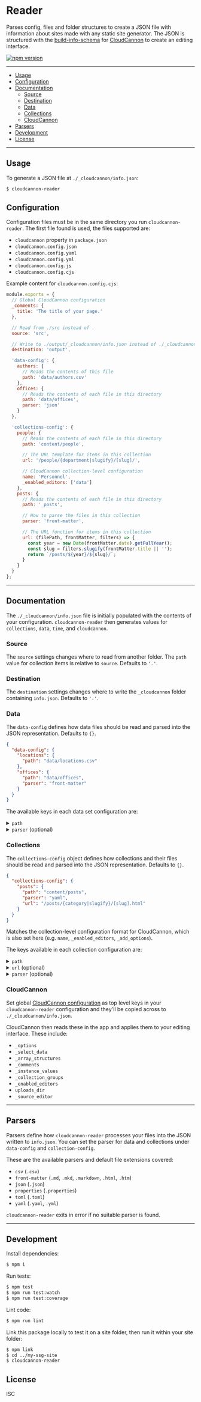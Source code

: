 # Reader

Parses config, files and folder structures to create a JSON file with information about sites made with any static site generator. The JSON is structured with the [build-info-schema](https://github.com/CloudCannon/build-info-schema) for [CloudCannon](https://cloudcannon.com/) to create an editing interface.

[![npm version](https://badge.fury.io/js/@cloudcannon%2Freader.svg)](https://www.npmjs.com/package/@cloudcannon/reader)

***

- [Usage](#usage)
- [Configuration](#configuration)
- [Documentation](#documentation)
  - [Source](#source)
  - [Destination](#destination)
  - [Data](#data)
  - [Collections](#collections)
  - [CloudCannon](#cloudcannon)
- [Parsers](#parsers)
- [Development](#development)
- [License](#license)

***

## Usage

To generate a JSON file at `./_cloudcannon/info.json`:

```bash
$ cloudcannon-reader
```

## Configuration

Configuration files must be in the same directory you run `cloudcannon-reader`. The first file found is used, the files supported are:

- `cloudcannon` property in `package.json`
- `cloudcannon.config.json`
- `cloudcannon.config.yaml`
- `cloudcannon.config.yml`
- `cloudcannon.config.js`
- `cloudcannon.config.cjs`

Example content for `cloudcannon.config.cjs`:

```javascript
module.exports = {
  // Global CloudCannon configuration
  _comments: {
    title: 'The title of your page.'
  },

  // Read from ./src instead of .
  source: 'src',

  // Write to ./output/_cloudcannon/info.json instead of ./_cloudcannon/info.json
  destination: 'output',

  'data-config': {
    authors: {
      // Reads the contents of this file
      path: 'data/authors.csv'
    },
    offices: {
      // Reads the contents of each file in this directory
      path: 'data/offices',
      parser: 'json'
    }
  },

  'collections-config': {
    people: {
      // Reads the contents of each file in this directory
      path: 'content/people',

      // The URL template for items in this collection
      url: '/people/{department|slugify}/[slug]/',

      // CloudCannon collection-level configuration
      name: 'Personnel',
      _enabled_editors: ['data']
    },
    posts: {
      // Reads the contents of each file in this directory
      path: '_posts',

      // How to parse the files in this collection
      parser: 'front-matter',

      // The URL function for items in this collection
      url: (filePath, frontMatter, filters) => {
        const year = new Date(frontMatter.date).getFullYear();
        const slug = filters.slugify(frontMatter.title || '');
        return `/posts/${year}/${slug}/`;
      }
    }
  }
};
```

***

## Documentation

The `./_cloudcannon/info.json` file is initially populated with the contents of your configuration. `cloudcannon-reader` then generates values for `collections`, `data`, `time`, and `cloudcannon`.

### Source

The `source` settings changes where to read from another folder. The `path` value for collection items is relative to `source`. Defaults to `'.'`.

### Destination

The `destination` settings changes where to write the `_cloudcannon` folder containing `info.json`. Defaults to `'.'`.

### Data

The `data-config` defines how data files should be read and parsed into the JSON representation. Defaults to `{}`.

```json
{
  "data-config": {
    "locations": {
      "path": "data/locations.csv"
    },
    "offices": {
      "path": "data/offices",
      "parser": "front-matter"
    }
  }
}
```

The available keys in each data set configuration are:

<details>
  <summary><code>path</code></summary>

> The `path` is a reference to either:
>
> - The top-most folder where the files in this data set are stored.
> - The file containing the data.
>
> Both options are relative to `source`.

</details>

<details>
  <summary><code>parser</code> (optional)</summary>

> The `parser` field should state which [Parser](#parsers) you want to use to read the file or files in this data set.

</details>

### Collections

The `collections-config` object defines how collections and their files should be read and parsed into the JSON representation. Defaults to `{}`.

```json
{
  "collections-config": {
    "posts": {
      "path": "content/posts",
      "parser": "yaml",
      "url": "/posts/{category|slugify}/[slug].html"
    }
  }
}
```

Matches the collection-level configuration format for CloudCannon, which is also set here (e.g. `name`, `_enabled_editors`, `_add_options`).

The keys available in each collection configuration are:

<details>
  <summary><code>path</code></summary>

> The `path` is the top-most folder where the files in this collection are stored. It is relative to `source`.

</details>

<details>
  <summary><code>url</code> (optional)</summary>

> The `url` is used to build the `url` field for items in the collection. Similar to permalink in many SSGs. Can be a string or a function. Defaults to `''`.
>
> Functions are are supported with `.js` or `.cjs` files. Given file path, front matter and filters as arguments. The return value should be the slash-prefixed URL string.
>
> Strings are used as a template to build the URL. There are two types of placeholders available, file and data. Placeholders resulting in empty values are supported. Sequential slashes in URLs are condensed to one.
>
> File placeholders are always available, and provided by `cloudcannon-reader`:
>
> - `[path]` is the full path of the file, relative to `source`.
> - `[slug]` is the filename, excluding extension.
> - `[ext]` is the last extension, including `.`.
>
> Data placeholders are populated from front matter or data values in the file, and support a number of filters:
>
> - `{title}` is the `title` from inside the file.
> - `{id}` is the `id` from inside the file.
> - `{title|lowercase}` is `title` from inside the file, lower cased.
> - `{category|slugify}` is `category` from inside the file, slugified.
> - `{tag|slugify|uppercase}` is `tag` from inside the file, slugified, then upper cased.

</details>

<details>
  <summary><code>parser</code> (optional)</summary>

> The `parser` field should state which [Parser](#parsers) you want to use to read the files in this collection.

</details>

### CloudCannon

Set global [CloudCannon configuration](https://cloudcannon.com/documentation/edit/editing/configuration/#configuration) as top level keys in your `cloudcannon-reader` configuration and they'll be copied across to `./_cloudcannon/info.json`.

CloudCannon then reads these in the app and applies them to your editing interface. These include:

- `_options`
- `_select_data`
- `_array_structures`
- `_comments`
- `_instance_values`
- `_collection_groups`
- `_enabled_editors`
- `uploads_dir`
- `_source_editor`

***

## Parsers

Parsers define how `cloudcannon-reader` processes your files into the JSON written to `info.json`. You can set the parser for data and collections under `data-config` and `collection-config`.

These are the available parsers and default file extensions covered:

- `csv` (`.csv`)
- `front-matter` (`.md`, `.mkd`, `.markdown`, `.html`, `.htm`)
- `json` (`.json`)
- `properties` (`.properties`)
- `toml` (`.toml`)
- `yaml` (`.yaml`, `.yml`)

`cloudcannon-reader` exits in error if no suitable parser is found.

***

## Development

Install dependencies:

```bash
$ npm i
```

Run tests:

```bash
$ npm test
$ npm run test:watch
$ npm run test:coverage
```

Lint code:

```bash
$ npm run lint
```

Link this package locally to test it on a site folder, then run it within your site folder:

```bash
$ npm link
$ cd ../my-ssg-site
$ cloudcannon-reader
```

## License

ISC
